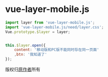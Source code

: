 # vue-layer-mobile.js

```javascript
import layer from 'vue-layer-mobile.js';
import 'vue-layer-mobile.js/need/layer.css';
Vue.prototype.$layer = layer;


this.$layer.open({
    content: '移动版和PC版不能同时存在同一页面'
    ,btn: '我知道了'
});
```

版权归[原作者](https://layer.layui.com/mobile/)所有

